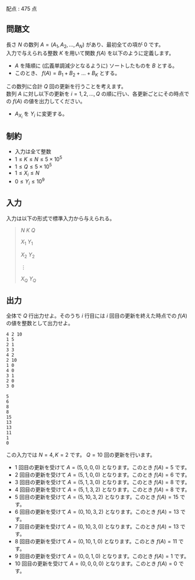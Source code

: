 配点 : $475$ 点

## 問題文

長さ $N$ の数列 $A=(A_1,A_2,\dots,A_N)$ があり、最初全ての項が $0$ です。<br>
入力で与えられる整数 $K$ を用いて関数 $f(A)$ を以下のように定義します。

- $A$ を降順に (広義単調減少となるように) ソートしたものを $B$ とする。
- このとき、 $f(A)=B_1 + B_2 + \dots + B_K$ とする。

この数列に合計 $Q$ 回の更新を行うことを考えます。<br>
数列 $A$ に対し以下の更新を $i=1,2,\dots,Q$ の順に行い、各更新ごとにその時点での $f(A)$ の値を出力してください。  

- $A_{X_i}$ を $Y_i$ に変更する。

## 制約

- 入力は全て整数
- $1 \le K \le N \le 5 \times 10^5$
- $1 \le Q \le 5 \times 10^5$
- $1 \le X_i \le N$
- $0 \le Y_i \le 10^9$

## 入力

入力は以下の形式で標準入力から与えられる。

> $N$ $K$ $Q$
> 
> $X_1$ $Y_1$
> 
> $X_2$ $Y_2$
> 
> $\vdots$
> 
> $X_Q$ $Y_Q$

## 出力

全体で $Q$ 行出力せよ。そのうち $i$ 行目には $i$ 回目の更新を終えた時点での $f(A)$ の値を整数として出力せよ。

```input1
4 2 10
1 5
2 1
3 3
4 2
2 10
1 0
4 0
3 1
2 0
3 0
```

```output1
5
6
8
8
15
13
13
11
1
0
```

この入力では $N=4,K=2$ です。 $Q=10$ 回の更新を行います。

- $1$ 回目の更新を受けて $A=(5,0,0,0)$ となります。このとき $f(A)=5$ です。
- $2$ 回目の更新を受けて $A=(5,1,0,0)$ となります。このとき $f(A)=6$ です。
- $3$ 回目の更新を受けて $A=(5,1,3,0)$ となります。このとき $f(A)=8$ です。
- $4$ 回目の更新を受けて $A=(5,1,3,2)$ となります。このとき $f(A)=8$ です。
- $5$ 回目の更新を受けて $A=(5,10,3,2)$ となります。このとき $f(A)=15$ です。
- $6$ 回目の更新を受けて $A=(0,10,3,2)$ となります。このとき $f(A)=13$ です。
- $7$ 回目の更新を受けて $A=(0,10,3,0)$ となります。このとき $f(A)=13$ です。
- $8$ 回目の更新を受けて $A=(0,10,1,0)$ となります。このとき $f(A)=11$ です。
- $9$ 回目の更新を受けて $A=(0,0,1,0)$ となります。このとき $f(A)=1$ です。
- $10$ 回目の更新を受けて $A=(0,0,0,0)$ となります。このとき $f(A)=0$ です。